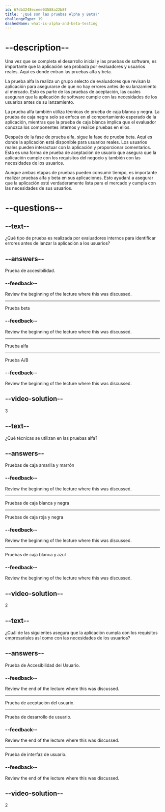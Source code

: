 ```yaml
---
id: 67db3248eceee03588a22b8f
title: '¿Qué son las pruebas Alpha y Beta?'
challengeType: 19
dashedName: what-is-alpha-and-beta-testing
---
```


# --description--

Una vez que se completa el desarrollo inicial y las pruebas de software, es importante que la aplicación sea probada por evaluadores y usuarios reales. Aquí es donde entran las pruebas alfa y beta.

La prueba alfa la realiza un grupo selecto de evaluadores que revisan la aplicación para asegurarse de que no hay errores antes de su lanzamiento al mercado. Esto es parte de las pruebas de aceptación, las cuales aseguran que la aplicación de software cumple con las necesidades de los usuarios antes de su lanzamiento.

La prueba alfa también utiliza técnicas de prueba de caja blanca y negra. La prueba de caja negra solo se enfoca en el comportamiento esperado de la aplicación, mientras que la prueba de caja blanca implica que el evaluador conozca los componentes internos y realice pruebas en ellos.

Después de la fase de prueba alfa, sigue la fase de prueba beta. Aquí es donde la aplicación está disponible para usuarios reales. Los usuarios reales pueden interactuar con la aplicación y proporcionar comentarios. Esta es una forma de prueba de aceptación de usuario que asegura que la aplicación cumple con los requisitos del negocio y también con las necesidades de los usuarios.

Aunque ambas etapas de pruebas pueden consumir tiempo, es importante realizar pruebas alfa y beta en sus aplicaciones. Esto ayudará a asegurar que la aplicación esté verdaderamente lista para el mercado y cumpla con las necesidades de sus usuarios.

# --questions--

## --text--

¿Qué tipo de prueba es realizada por evaluadores internos para identificar errores antes de lanzar la aplicación a los usuarios?

## --answers--

Prueba de accesibilidad.

### --feedback--

Review the beginning of the lecture where this was discussed.

---

Prueba beta

### --feedback--

Review the beginning of the lecture where this was discussed.

---

Prueba alfa

---

Prueba A/B

### --feedback--

Review the beginning of the lecture where this was discussed.

## --video-solution--

3

## --text--

¿Qué técnicas se utilizan en las pruebas alfa?

## --answers--

Pruebas de caja amarilla y marrón

### --feedback--

Review the beginning of the lecture where this was discussed.

---

Pruebas de caja blanca y negra

---

Pruebas de caja roja y negra

### --feedback--

Review the beginning of the lecture where this was discussed.

---

Pruebas de caja blanca y azul

### --feedback--

Review the beginning of the lecture where this was discussed.

## --video-solution--

2

## --text--

¿Cuál de las siguientes asegura que la aplicación cumpla con los requisitos empresariales así como con las necesidades de los usuarios?

## --answers--

Prueba de Accesibilidad del Usuario.

### --feedback--

Review the end of the lecture where this was discussed.

---

Prueba de aceptación del usuario.

---

Prueba de desarrollo de usuario.

### --feedback--

Review the end of the lecture where this was discussed.

---

Prueba de interfaz de usuario.

### --feedback--

Review the end of the lecture where this was discussed.

## --video-solution--

2
